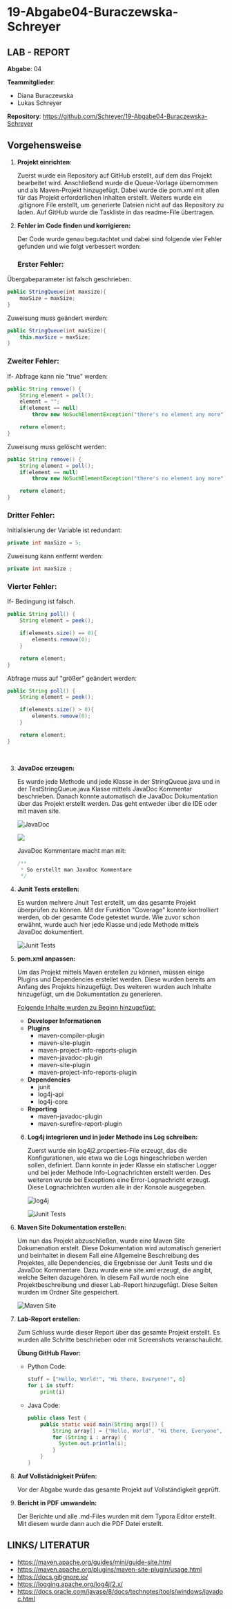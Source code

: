 # 19-Abgabe04-Buraczewska-Schreyer #



## LAB - REPORT ##

**Abgabe**: 04

**Teammitglieder**:

- Diana Buraczewska
- Lukas Schreyer

**Repository**: <https://github.com/Schreyer/19-Abgabe04-Buraczewska-Schreyer>



## Vorgehensweise ##

1. **Projekt einrichten**:

   Zuerst wurde ein Repository auf GitHub erstellt, auf dem das Projekt bearbeitet wird. Anschließend wurde die Queue-Vorlage übernommen und als Maven-Projekt hinzugefügt. Dabei wurde die pom.xml mit allen für das Projekt erforderlichen Inhalten erstellt. Weiters wurde ein .gitignore File erstellt, um generierte Dateien nicht auf das Repository zu laden. Auf GitHub wurde die Taskliste in das readme-File übertragen.

2. **Fehler im Code finden und korrigieren:**

   Der Code wurde genau begutachtet und dabei sind folgende vier Fehler gefunden und wie folgt verbessert worden:

   ### Erster Fehler: ###

Übergabeparameter ist falsch geschrieben:

```java
public StringQueue(int maxsize){
    maxSize = maxSize;
}
```

Zuweisung muss geändert werden:

```java
public StringQueue(int maxSize){
    this.maxSize = maxSize;
}
```



### 	Zweiter Fehler: ###

If- Abfrage kann nie "true" werden:

```java
public String remove() {
    String element = poll();
    element = "";
    if(element == null)
        throw new NoSuchElementException("there's no element any more");

    return element;
}
```

Zuweisung muss gelöscht werden:

```java
public String remove() {
    String element = poll();
    if(element == null)
        throw new NoSuchElementException("there's no element any more");

    return element;
}
```



### 	Dritter Fehler: ###

Initialisierung der Variable ist redundant:

```java
private int maxSize = 5;
```

Zuweisung kann entfernt werden:

```java
private int maxSize ;
```



### 	Vierter Fehler: ###

If- Bedingung ist falsch.

```java
public String poll() {
    String element = peek();

    if(elements.size() == 0){
        elements.remove(0);
    }

    return element;
}
```

Abfrage muss auf "größer" geändert werden:

```java
public String poll() {
    String element = peek();

    if(elements.size() > 0){
        elements.remove(0);
    }

    return element;
}
```

​	

3. **JavaDoc erzeugen:**

   Es wurde jede Methode und jede Klasse in der StringQueue.java und in der TestStringQueue.java Klasse mittels JavaDoc Kommentar beschrieben. Danach konnte automatisch die JavaDoc Dokumentation über das Projekt erstellt werden. Das geht entweder über die IDE oder mit maven site.

   ![JavaDoc](<https://github.com/Schreyer/19-Abgabe04-Buraczewska-Schreyer/blob/master/src/site/media/JavaDoc1.PNG?raw=true>)

   ![](<https://github.com/Schreyer/19-Abgabe04-Buraczewska-Schreyer/blob/master/src/site/media/JavaDoc2.PNG?raw=t>)

   JavaDoc Kommentare macht man mit:

   ```java
   /**
    * So erstellt man JavaDoc Kommentare
    */
   ```

4. **Junit Tests erstellen:**

   Es wurden mehrere Jnuit Test erstellt, um das gesamte Projekt überprüfen zu können. Mit der Funktion "Coverage" konnte kontrolliert werden, ob der gesamte Code getestet wurde. Wie zuvor schon erwähnt, wurde auch hier jede Klasse und jede Methode mittels JavaDoc dokumentiert.

   ![Junit Tests](<https://github.com/Schreyer/19-Abgabe04-Buraczewska-Schreyer/blob/master/src/site/media/Junit Tests.PNG?raw=true>)

5. **pom.xml anpassen:**

   Um das Projekt mittels Maven erstellen zu können, müssen einige Plugins und Dependencies erstellet werden. Diese wurden bereits am Anfang des Projekts hinzugefügt. Des weiteren wurden auch Inhalte hinzugefügt, um die Dokumentation zu generieren.

   <u>Folgende Inhalte wurden zu Beginn hinzugefügt:</u>

   - **Developer Informationen**
   - **Plugins**
     - maven-compiler-plugin
     - maven-site-plugin
     - maven-project-info-reports-plugin
     - maven-javadoc-plugin
     - maven-site-plugin
     - maven-project-info-reports-plugin
   - **Dependencies**
     - junit
     - log4j-api
     - log4j-core
   - **Reporting**
     - maven-javadoc-plugin
     - maven-surefire-report-plugin

   6. **Log4j integrieren und in jeder Methode ins Log schreiben:**

      Zuerst wurde ein log4j2.properties-File erzeugt, das die Konfigurationen, wie etwa wo die Logs hingeschrieben werden sollen, definiert. Dann konnte in jeder Klasse ein statischer Logger und bei jeder Methode Info-Lognachrichten erstellt werden. Des weiteren wurde bei Exceptions eine Error-Lognachricht erzeugt. Diese Lognachrichten wurden alle in der Konsole ausgegeben.

      ![log4j](<https://github.com/Schreyer/19-Abgabe04-Buraczewska-Schreyer/blob/master/src/site/media/logging1.PNG?raw=true>)

      ![Junit Tests](<https://github.com/Schreyer/19-Abgabe04-Buraczewska-Schreyer/blob/master/src/site/media/logging2.PNG?raw=>)

7. **Maven Site Dokumentation erstellen:**

   Um nun das Projekt abzuschließen, wurde eine Maven Site Dokumenation erstelt. Diese Dokumentation wird automatisch generiert und beinhaltet in diesem Fall eine Allgemeine Beschreibung des Projektes, alle Dependencies, die Ergebnisse der Junit Tests und die JavaDoc Kommentare.
   Dazu wurde eine site.xml erzeugt, die angibt, welche Seiten dazugehören. In diesem Fall wurde noch eine Projektbeschreibung und dieser Lab-Report hinzugefügt. Diese Seiten wurden im Ordner Site gespeichert.

   ![Maven Site](<https://github.com/Schreyer/19-Abgabe04-Buraczewska-Schreyer/blob/master/src/site/media/Maven Site.PNG?raw=true>)

8. **Lab-Report erstellen:**

   Zum Schluss wurde dieser Report über das gesamte Projekt erstellt. Es wurden alle Schritte beschrieben oder mit Screenshots veranschaulicht. 

   **Übung GitHub Flavor:**

   - Python Code:

     ```python
     stuff = ["Hello, World!", "Hi there, Everyone!", 6]
     for i in stuff:
         print(i)
     ```

   - Java Code:

     ```java
     public class Test {
         public static void main(String args[]) {
             String array[] = {"Hello, World", "Hi there, Everyone", "6"};
             for (String i : array) {
               System.out.println(i);
             }
         }
     }
     ```

9. **Auf Vollstädnigkeit Prüfen:**

   Vor der Abgabe wurde das gesamte Projekt auf Vollständigkeit geprüft.

10. **Bericht in PDF umwandeln:**

    Der Berichte und alle .md-Files wurden mit dem Typora Editor erstellt. Mit diesem wurde dann auch die PDF Datei erstellt.



## LINKS/ LITERATUR ##

- <https://maven.apache.org/guides/mini/guide-site.html>
- <https://maven.apache.org/plugins/maven-site-plugin/usage.html>
- <https://docs.gitignore.io/>
- <https://logging.apache.org/log4j/2.x/>
- https://docs.oracle.com/javase/8/docs/technotes/tools/windows/javadoc.html